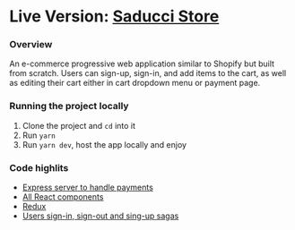 # Live Version: [Saducci Store](https://saducci-store.herokuapp.com/)
### Overview
An e-commerce progressive web application similar to Shopify but built from scratch. Users can sign-up, sign-in, and add items to the cart, as well as editing their cart either in cart dropdown menu or payment page. 
### Running the project locally
1. Clone the project and `cd` into it
2. Run `yarn`
3. Run `yarn dev`, host the app locally and enjoy
### Code highlits
- [Express server to handle payments](https://github.com/bassamkdev/saducci-store/blob/master/server.js)
- [All React components](https://github.com/bassamkdev/saducci-store/tree/master/client/src/components)
- [Redux](https://github.com/bassamkdev/saducci-store/tree/master/client/src/redux)
- [Users sign-in, sign-out and sing-up sagas](https://github.com/bassamkdev/saducci-store/blob/master/client/src/redux/users/user.sagas.js)


